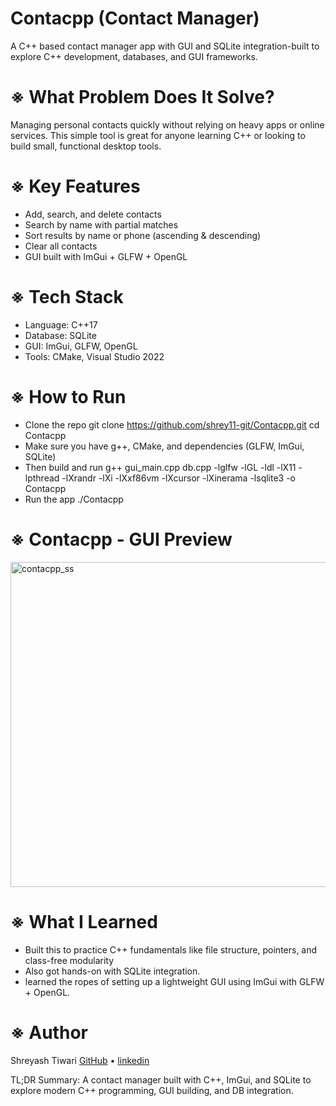 # Contacpp (Contact Manager)
A C++ based contact manager app with GUI and SQLite integration-built to explore C++ development, databases, and GUI frameworks.

# ※ What Problem Does It Solve?
Managing personal contacts quickly without relying on heavy apps or online services. This simple tool is great for anyone learning C++ or looking to build small, functional desktop tools.

# ※ Key Features
- Add, search, and delete contacts
- Search by name with partial matches
- Sort results by name or phone (ascending & descending)
- Clear all contacts
- GUI built with ImGui + GLFW + OpenGL

# ※ Tech Stack
- Language: C++17
- Database: SQLite
- GUI: ImGui, GLFW, OpenGL
- Tools: CMake, Visual Studio 2022

# ※ How to Run
- Clone the repo
git clone https://github.com/shrey11-git/Contacpp.git
cd Contacpp
- Make sure you have g++, CMake, and dependencies (GLFW, ImGui, SQLite)
- Then build and run
g++ gui_main.cpp db.cpp -lglfw -lGL -ldl -lX11 -lpthread -lXrandr -lXi -lXxf86vm -lXcursor -lXinerama -lsqlite3 -o Contacpp
- Run the app
./Contacpp

# ※ Contacpp - GUI Preview
<img width="683" height="520" alt="contacpp_ss" src="https://github.com/user-attachments/assets/24f21784-90a3-4093-8ff9-d5786048cb3a" />

# ※ What I Learned
- Built this to practice C++ fundamentals like file structure, pointers, and class-free modularity
- Also got hands-on with SQLite integration.
- learned the ropes of setting up a lightweight GUI using ImGui with GLFW + OpenGL.

# ※ Author
Shreyash Tiwari
[ GitHub](https://github.com/shrey11-git) • [linkedin](http://www.linkedin.com/in/shreyashtiwari-csbs)

TL;DR Summary: 
A contact manager built with C++, ImGui, and SQLite to explore modern C++ programming, GUI building, and DB integration.

